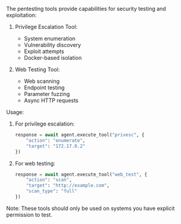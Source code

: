 The pentesting tools provide capabilities for security testing and exploitation:

1. Privilege Escalation Tool:
   - System enumeration
   - Vulnerability discovery
   - Exploit attempts
   - Docker-based isolation

2. Web Testing Tool:
   - Web scanning
   - Endpoint testing
   - Parameter fuzzing
   - Async HTTP requests

Usage:
1. For privilege escalation:
   ```python
   response = await agent.execute_tool("privesc", {
       "action": "enumerate",
       "target": "172.17.0.2"
   })
   ```

2. For web testing:
   ```python
   response = await agent.execute_tool("web_test", {
       "action": "scan",
       "target": "http://example.com",
       "scan_type": "full"
   })
   ```

Note: These tools should only be used on systems you have explicit permission to test.